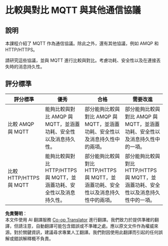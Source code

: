 <!--
CO_OP_TRANSLATOR_METADATA:
{
  "original_hash": "0d4033cdd7b5b5475c63770102e38480",
  "translation_date": "2025-08-24T23:09:10+00:00",
  "source_file": "1-getting-started/lessons/4-connect-internet/assignment.md",
  "language_code": "tw"
}
-->
# 比較與對比 MQTT 與其他通信協議

## 說明

本課程介紹了 MQTT 作為通信協議。除此之外，還有其他協議，例如 AMQP 和 HTTP/HTTPS。

請研究這些協議，並與 MQTT 進行比較與對比。考慮功耗、安全性以及在連接丟失時的消息持久性。

## 評分標準

| 評分標準 | 優秀 | 合格 | 需要改進 |
| -------- | ---- | ---- | -------- |
| 比較 AMQP 與 MQTT | 能夠比較與對比 AMQP 與 MQTT，並涵蓋功耗、安全性以及消息持久性。 | 部分能夠比較與對比 AMQP 與 MQTT，並涵蓋功耗、安全性以及消息持久性中的兩項。 | 部分能夠比較與對比 AMQP 與 MQTT，並涵蓋功耗、安全性以及消息持久性中的一項。 |
| 比較 HTTP/HTTPS 與 MQTT | 能夠比較與對比 HTTP/HTTPS 與 MQTT，並涵蓋功耗、安全性以及消息持久性。 | 部分能夠比較與對比 HTTP/HTTPS 與 MQTT，並涵蓋功耗、安全性以及消息持久性中的兩項。 | 部分能夠比較與對比 HTTP/HTTPS 與 MQTT，並涵蓋功耗、安全性以及消息持久性中的一項。 |

**免責聲明**：  
本文件使用 AI 翻譯服務 [Co-op Translator](https://github.com/Azure/co-op-translator) 進行翻譯。我們致力於提供準確的翻譯，但請注意，自動翻譯可能包含錯誤或不準確之處。應以原文文件作為權威來源。對於關鍵資訊，建議尋求專業人工翻譯。我們對因使用此翻譯而引起的任何誤解或錯誤解釋概不負責。